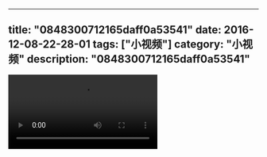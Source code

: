 
---
title: "0848300712165daff0a53541"
date: 2016-12-08-22-28-01
tags: ["小视频"]
category: "小视频"
description: "0848300712165daff0a53541"
---
<video src="http://ohtsqip0g.bkt.clouddn.com/0848300712165daff0a53541.mp4" controls="controls"></video>

